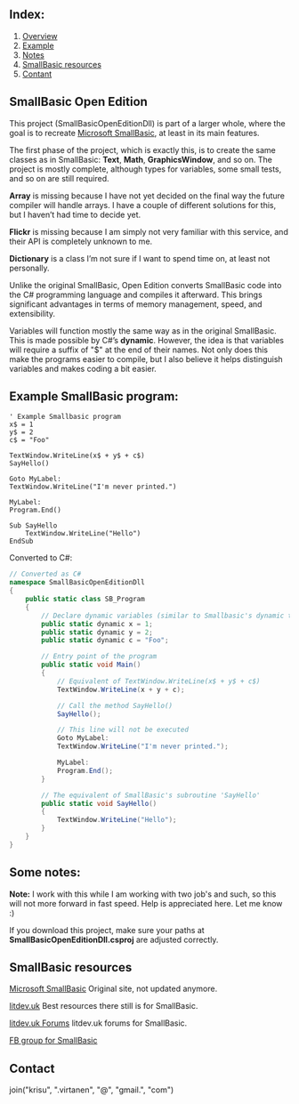## Index:
1. [Overview](#smallbasic-open-edition)
2. [Example](#example-smallbasic-program)
3. [Notes](#some-notes)
4. [SmallBasic resources](#smallbasic-resources)
5. [Contant](#contact)



## SmallBasic Open Edition

This project (SmallBasicOpenEditionDll) is part of a larger whole, where the goal is to recreate [Microsoft SmallBasic](https://smallbasic-publicwebsite.azurewebsites.net/), at least in its main features.

The first phase of the project, which is exactly this, is to create the same classes as in SmallBasic: **Text**, **Math**, **GraphicsWindow**, and so on. The project is mostly complete, although types for variables, some small tests, and so on are still required.

**Array** is missing because I have not yet decided on the final way the future compiler will handle arrays. I have a couple of different solutions for this, but I haven’t had time to decide yet.  

**Flickr** is missing because I am simply not very familiar with this service, and their API is completely unknown to me.  

**Dictionary** is a class I’m not sure if I want to spend time on, at least not personally.

Unlike the original SmallBasic, Open Edition converts SmallBasic code into the C# programming language and compiles it afterward. This brings significant advantages in terms of memory management, speed, and extensibility.

Variables will function mostly the same way as in the original SmallBasic. This is made possible by C#’s **dynamic**. However, the idea is that variables will require a suffix of "$" at the end of their names. Not only does this make the programs easier to compile, but I also believe it helps distinguish variables and makes coding a bit easier.

## Example SmallBasic program:

```smallbasic
' Example Smallbasic program
x$ = 1
y$ = 2
c$ = "Foo"

TextWindow.WriteLine(x$ + y$ + c$)
SayHello()

Goto MyLabel:
TextWindow.WriteLine("I'm never printed.")

MyLabel:
Program.End()

Sub SayHello
	TextWindow.WriteLine("Hello")
EndSub
```

Converted to C#:

```csharp
// Converted as C#
namespace SmallBasicOpenEditionDll
{
    public static class SB_Program
    {
        // Declare dynamic variables (similar to Smallbasic's dynamic typing)
        public static dynamic x = 1;
        public static dynamic y = 2;
        public static dynamic c = "Foo";

        // Entry point of the program
        public static void Main()
        {
            // Equivalent of TextWindow.WriteLine(x$ + y$ + c$)
            TextWindow.WriteLine(x + y + c);

            // Call the method SayHello()
            SayHello();

            // This line will not be executed
            Goto MyLabel:
            TextWindow.WriteLine("I'm never printed.");

            MyLabel:
            Program.End();
        }

        // The equivalent of SmallBasic's subroutine 'SayHello'
        public static void SayHello()
        {
            TextWindow.WriteLine("Hello");
        }
    }
}
```

## Some notes:

**Note:** I work with this while I am working with two job's and such, so this will not more forward in fast speed. Help is appreciated here. Let me know :)

If you download this project, make sure your paths at **SmallBasicOpenEditionDll.csproj** are adjusted correctly.

## SmallBasic resources

[Microsoft SmallBasic](https://smallbasic-publicwebsite.azurewebsites.net/) Original site, not updated anymore.

[litdev.uk](https://litdev.uk/) Best resources there still is for SmallBasic.

[litdev.uk Forums](https://litdev.uk/mybb/index.php) litdev.uk forums for SmallBasic.

[FB group for SmallBasic](https://www.facebook.com/groups/smallbasic) 

## Contact
join("krisu", ".virtanen", "@", "gmail.", "com")
